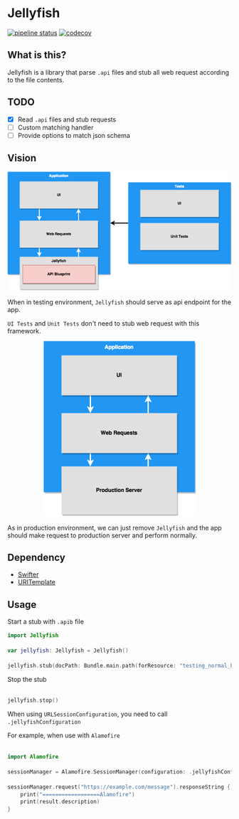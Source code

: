 # Jellyfish

[![pipeline status](https://gitlab.com/darkcl/JellyfishKit/badges/master/pipeline.svg)](https://gitlab.com/darkcl/JellyfishKit/commits/master) [![codecov](https://codecov.io/gh/JellyfishProject/JellyfishKit/branch/master/graph/badge.svg)](https://codecov.io/gh/JellyfishProject/JellyfishKit)

## What is this?

Jellyfish is a library that parse `.api` files and stub all web request according to the file contents.

## TODO

- [x] Read `.api` files and stub requests
- [ ] Custom matching handler
- [ ] Provide options to match json schema

## Vision

<p align="center">
  <img src="Assets/jellyfish-test.png">
</p>

When in testing environment, `Jellyfish` should serve as api endpoint for the app.

`UI Tests` and `Unit Tests` don't need to stub web request with this framework.

<p align="center">
  <img src="Assets/jellyfish-production.png">
</p>

As in production environment, we can just remove `Jellyfish` and the app should make request to production server and perform normally.

## Dependency

- [Swifter](https://github.com/httpswift/swifter)
- [URITemplate](https://github.com/kylef/URITemplate.swift)

## Usage

Start a stub with `.apib` file

```swift
import Jellyfish

var jellyfish: Jellyfish = Jellyfish()

jellyfish.stub(docPath: Bundle.main.path(forResource: "testing_normal_blueprint", ofType: "apib")!)

```

Stop the stub

```swift

jellyfish.stop()

```

When using `URLSessionConfiguration`, you need to call `.jellyfishConfiguration`

For example, when use with `Alamofire`

```swift

import Alamofire
        
sessionManager = Alamofire.SessionManager(configuration: .jellyfishConfiguration)

sessionManager.request("https://example.com/message").responseString { result in
    print("==================Alamofire")
    print(result.description)
}

```
